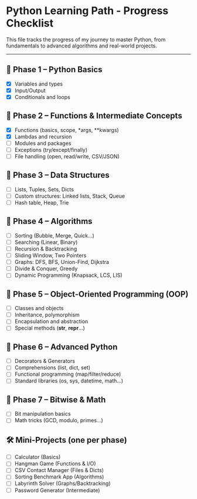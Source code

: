 # Python Learning Path - Progress Checklist

This file tracks the progress of my journey to master Python, from fundamentals to advanced algorithms and real-world projects.

---

## 🧱 Phase 1 – Python Basics
- [x] Variables and types
- [x] Input/Output
- [x] Conditionals and loops

## 🧱 Phase 2 – Functions & Intermediate Concepts
- [x] Functions (basics, scope, *args, **kwargs)
- [x] Lambdas and recursion
- [ ] Modules and packages
- [ ] Exceptions (try/except/finally)
- [ ] File handling (open, read/write, CSV/JSON)

## 🧱 Phase 3 – Data Structures
- [ ] Lists, Tuples, Sets, Dicts
- [ ] Custom structures: Linked lists, Stack, Queue
- [ ] Hash table, Heap, Trie

## 🧱 Phase 4 – Algorithms
- [ ] Sorting (Bubble, Merge, Quick...)
- [ ] Searching (Linear, Binary)
- [ ] Recursion & Backtracking
- [ ] Sliding Window, Two Pointers
- [ ] Graphs: DFS, BFS, Union-Find, Dijkstra
- [ ] Divide & Conquer, Greedy
- [ ] Dynamic Programming (Knapsack, LCS, LIS)

## 🧱 Phase 5 – Object-Oriented Programming (OOP)
- [ ] Classes and objects
- [ ] Inheritance, polymorphism
- [ ] Encapsulation and abstraction
- [ ] Special methods (__str__, __repr__...)

## 🧱 Phase 6 – Advanced Python
- [ ] Decorators & Generators
- [ ] Comprehensions (list, dict, set)
- [ ] Functional programming (map/filter/reduce)
- [ ] Standard libraries (os, sys, datetime, math...)

## 🧱 Phase 7 – Bitwise & Math
- [ ] Bit manipulation basics
- [ ] Math tricks (GCD, modulo, primes...)

## 🛠️ Mini-Projects (one per phase)
- [ ] Calculator (Basics)
- [ ] Hangman Game (Functions & I/O)
- [ ] CSV Contact Manager (Files & Dicts)
- [ ] Sorting Benchmark App (Algorithms)
- [ ] Labyrinth Solver (Graphs/Backtracking)
- [ ] Password Generator (Intermediate)